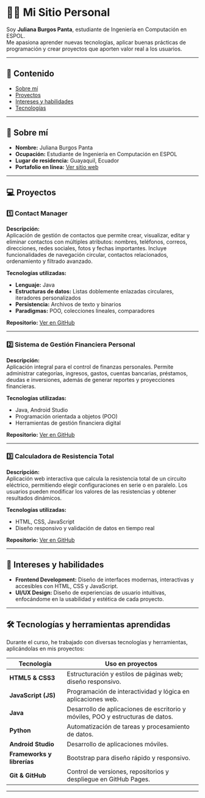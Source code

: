 # 👩‍💻 Mi Sitio Personal

Soy **Juliana Burgos Panta**, estudiante de Ingeniería en Computación en ESPOL.  
Me apasiona aprender nuevas tecnologías, aplicar buenas prácticas de programación y crear proyectos que aporten valor real a los usuarios.

---

## 📌 Contenido
* [Sobre mí](#sobre-mí)
* [Proyectos](#proyectos)
* [Intereses y habilidades](#intereses-y-habilidades)
* [Tecnologías](#tecnologías)

---

## 📝 Sobre mí
- **Nombre:** Juliana Burgos Panta  
- **Ocupación:** Estudiante de Ingeniería en Computación en ESPOL  
- **Lugar de residencia:** Guayaquil, Ecuador  
- **Portafolio en línea:** [Ver sitio web](https://juzjuz10.github.io/Juzjuz10/)  

---

## 💻 Proyectos

### 1️⃣ Contact Manager
**Descripción:**  
Aplicación de gestión de contactos que permite crear, visualizar, editar y eliminar contactos con múltiples atributos: nombres, teléfonos, correos, direcciones, redes sociales, fotos y fechas importantes. Incluye funcionalidades de navegación circular, contactos relacionados, ordenamiento y filtrado avanzado.  

**Tecnologías utilizadas:**  
- **Lenguaje:** Java  
- **Estructuras de datos:** Listas doblemente enlazadas circulares, iteradores personalizados  
- **Persistencia:** Archivos de texto y binarios  
- **Paradigmas:** POO, colecciones lineales, comparadores  

**Repositorio:** [Ver en GitHub](https://github.com/DanRCM/ContactManager.git)  

---

### 2️⃣ Sistema de Gestión Financiera Personal
**Descripción:**  
Aplicación integral para el control de finanzas personales. Permite administrar categorías, ingresos, gastos, cuentas bancarias, préstamos, deudas e inversiones, además de generar reportes y proyecciones financieras.  

**Tecnologías utilizadas:**  
- Java, Android Studio  
- Programación orientada a objetos (POO)  
- Herramientas de gestión financiera digital  

**Repositorio:** [Ver en GitHub](https://github.com/raydan90s/PROYECTOSEGUNDOPARCIAL.git)  

---

### 3️⃣ Calculadora de Resistencia Total
**Descripción:**  
Aplicación web interactiva que calcula la resistencia total de un circuito eléctrico, permitiendo elegir configuraciones en serie o en paralelo. Los usuarios pueden modificar los valores de las resistencias y obtener resultados dinámicos.  

**Tecnologías utilizadas:**  
- HTML, CSS, JavaScript  
- Diseño responsivo y validación de datos en tiempo real  

**Repositorio:** [Ver en GitHub](https://github.com/eimmy-o/fesd-pagina-resistencias.git)  

---

## 🎨 Intereses y habilidades
- **Frontend Development:** Diseño de interfaces modernas, interactivas y accesibles con HTML, CSS y JavaScript.  
- **UI/UX Design:** Diseño de experiencias de usuario intuitivas, enfocándome en la usabilidad y estética de cada proyecto.  

---

## 🛠️ Tecnologías y herramientas aprendidas
Durante el curso, he trabajado con diversas tecnologías y herramientas, aplicándolas en mis proyectos:  

| Tecnología | Uso en proyectos |
|------------|----------------|
| **HTML5 & CSS3** | Estructuración y estilos de páginas web; diseño responsivo. |
| **JavaScript (JS)** | Programación de interactividad y lógica en aplicaciones web. |
| **Java** | Desarrollo de aplicaciones de escritorio y móviles, POO y estructuras de datos. |
| **Python** | Automatización de tareas y procesamiento de datos. |
| **Android Studio** | Desarrollo de aplicaciones móviles. |
| **Frameworks y librerías** | Bootstrap para diseño rápido y responsivo. |
| **Git & GitHub** | Control de versiones, repositorios y despliegue en GitHub Pages. |

---

 
